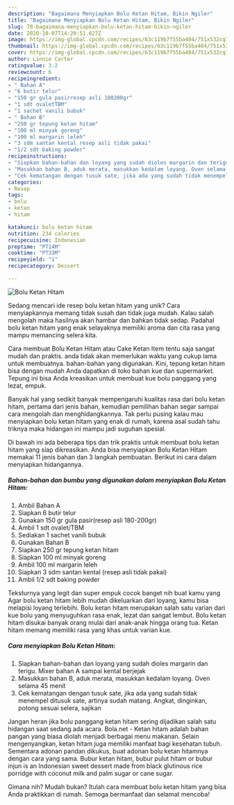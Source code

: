 ```yaml
---
description: "Bagaimana Menyiapkan Bolu Ketan Hitam, Bikin Ngiler"
title: "Bagaimana Menyiapkan Bolu Ketan Hitam, Bikin Ngiler"
slug: 78-bagaimana-menyiapkan-bolu-ketan-hitam-bikin-ngiler
date: 2020-10-07T14:20:51.627Z
image: https://img-global.cpcdn.com/recipes/63c119b7f55ba404/751x532cq70/bolu-ketan-hitam-foto-resep-utama.jpg
thumbnail: https://img-global.cpcdn.com/recipes/63c119b7f55ba404/751x532cq70/bolu-ketan-hitam-foto-resep-utama.jpg
cover: https://img-global.cpcdn.com/recipes/63c119b7f55ba404/751x532cq70/bolu-ketan-hitam-foto-resep-utama.jpg
author: Linnie Carter
ratingvalue: 3.2
reviewcount: 6
recipeingredient:
- " Bahan A"
- "6 butir telur"
- "150 gr gula pasirresep asli 180200gr"
- "1 sdt ovaletTBM"
- "1 sachet vanili bubuk"
- " Bahan B"
- "250 gr tepung ketan hitam"
- "100 ml minyak goreng"
- "100 ml margarin leleh"
- "3 sdm santan kental resep asli tidak pakai"
- "1/2 sdt baking powder"
recipeinstructions:
- "Siapkan bahan-bahan dan loyang yang sudah dioles margarin dan terigu. Mixer bahan A sampai kental berjejak"
- "Masukkan bahan B, aduk merata, masukkan kedalam loyang. Oven selama 45 menit"
- "Cek kematangan dengan tusuk sate, jika ada yang sudah tidak menempel ditusuk sate, artinya sudah matang. Angkat, dinginkan, potong sesuai selera, sajikan"
categories:
- Resep
tags:
- bolu
- ketan
- hitam

katakunci: bolu ketan hitam 
nutrition: 234 calories
recipecuisine: Indonesian
preptime: "PT14M"
cooktime: "PT33M"
recipeyield: "1"
recipecategory: Dessert

---
```



![Bolu Ketan Hitam](https://img-global.cpcdn.com/recipes/63c119b7f55ba404/751x532cq70/bolu-ketan-hitam-foto-resep-utama.jpg)

Sedang mencari ide resep bolu ketan hitam yang unik? Cara menyiapkannya memang tidak susah dan tidak juga mudah. Kalau salah mengolah maka hasilnya akan hambar dan bahkan tidak sedap. Padahal bolu ketan hitam yang enak selayaknya memiliki aroma dan cita rasa yang mampu memancing selera kita.

Cara membuat Bolu Ketan Hitam atau Cake Ketan Item tentu saja sangat mudah dan praktis. anda tidak akan memerlukan waktu yang cukup lama untuk membuatnya. bahan-bahan yang digunakan. Kini, tepung ketan hitam bisa dengan mudah Anda dapatkan di toko bahan kue dan supermarket. Tepung ini bisa Anda kreasikan untuk membuat kue bolu panggang yang lezat, empuk.

Banyak hal yang sedikit banyak mempengaruhi kualitas rasa dari bolu ketan hitam, pertama dari jenis bahan, kemudian pemilihan bahan segar sampai cara mengolah dan menghidangkannya. Tak perlu pusing kalau mau menyiapkan bolu ketan hitam yang enak di rumah, karena asal sudah tahu triknya maka hidangan ini mampu jadi suguhan spesial.


Di bawah ini ada beberapa tips dan trik praktis untuk membuat bolu ketan hitam yang siap dikreasikan. Anda bisa menyiapkan Bolu Ketan Hitam memakai 11 jenis bahan dan 3 langkah pembuatan. Berikut ini cara dalam menyiapkan hidangannya.

<!--inarticleads1-->

##### Bahan-bahan dan bumbu yang digunakan dalam menyiapkan Bolu Ketan Hitam:

1. Ambil  Bahan A
1. Siapkan 6 butir telur
1. Gunakan 150 gr gula pasir(resep asli 180-200gr)
1. Ambil 1 sdt ovalet/TBM
1. Sediakan 1 sachet vanili bubuk
1. Gunakan  Bahan B
1. Siapkan 250 gr tepung ketan hitam
1. Siapkan 100 ml minyak goreng
1. Ambil 100 ml margarin leleh
1. Siapkan 3 sdm santan kental (resep asli tidak pakai)
1. Ambil 1/2 sdt baking powder


Teksturnya yang legit dan super empuk cocok banget nih buat kamu yang Agar bolu ketan hitam lebih mudah dikeluarkan dari loyang, kamu bisa melapisi loyang terlebihi. Bolu ketan hitam merupakan salah satu varian dari kue bolu yang menyuguhkan rasa enak, lezat dan sangat lembut. Bolu ketan hitam disukai banyak orang mulai dari anak-anak hingga orang tua. Ketan hitam memang memiliki rasa yang khas untuk varian kue. 

<!--inarticleads2-->

##### Cara menyiapkan Bolu Ketan Hitam:

1. Siapkan bahan-bahan dan loyang yang sudah dioles margarin dan terigu. Mixer bahan A sampai kental berjejak
1. Masukkan bahan B, aduk merata, masukkan kedalam loyang. Oven selama 45 menit
1. Cek kematangan dengan tusuk sate, jika ada yang sudah tidak menempel ditusuk sate, artinya sudah matang. Angkat, dinginkan, potong sesuai selera, sajikan


Jangan heran jika bolu panggang ketan hitam sering dijadikan salah satu hidangan saat sedang ada acara. Bola.net - Ketan hitam adalah bahan pangan yang biasa diolah menjadi berbagai menu makanan. Selain mengenyangkan, ketan hitam juga memiliki manfaat bagi kesehatan tubuh. Sementara adonan pandan dikukus, buat adonan bolu ketan hitamnya dengan cara yang sama. Bubur ketan hitam, bubur pulut hitam or bubur injun is an Indonesian sweet dessert made from black glutinous rice porridge with coconut milk and palm sugar or cane sugar. 

Gimana nih? Mudah bukan? Itulah cara membuat bolu ketan hitam yang bisa Anda praktikkan di rumah. Semoga bermanfaat dan selamat mencoba!
